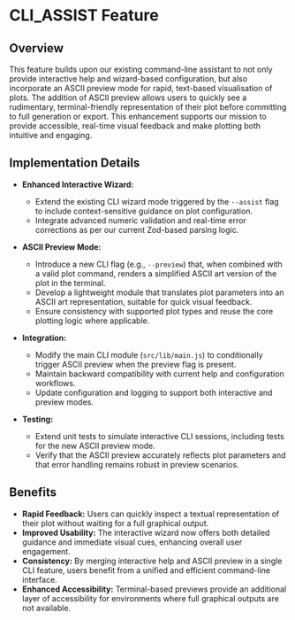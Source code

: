 # CLI_ASSIST Feature

## Overview
This feature builds upon our existing command-line assistant to not only provide interactive help and wizard-based configuration, but also incorporate an ASCII preview mode for rapid, text-based visualisation of plots. The addition of ASCII preview allows users to quickly see a rudimentary, terminal-friendly representation of their plot before committing to full generation or export. This enhancement supports our mission to provide accessible, real-time visual feedback and make plotting both intuitive and engaging.

## Implementation Details
- **Enhanced Interactive Wizard:**
  - Extend the existing CLI wizard mode triggered by the `--assist` flag to include context-sensitive guidance on plot configuration.
  - Integrate advanced numeric validation and real-time error corrections as per our current Zod-based parsing logic.

- **ASCII Preview Mode:**
  - Introduce a new CLI flag (e.g., `--preview`) that, when combined with a valid plot command, renders a simplified ASCII art version of the plot in the terminal.
  - Develop a lightweight module that translates plot parameters into an ASCII art representation, suitable for quick visual feedback.
  - Ensure consistency with supported plot types and reuse the core plotting logic where applicable.

- **Integration:**
  - Modify the main CLI module (`src/lib/main.js`) to conditionally trigger ASCII preview when the preview flag is present.
  - Maintain backward compatibility with current help and configuration workflows.
  - Update configuration and logging to support both interactive and preview modes.

- **Testing:**
  - Extend unit tests to simulate interactive CLI sessions, including tests for the new ASCII preview mode.
  - Verify that the ASCII preview accurately reflects plot parameters and that error handling remains robust in preview scenarios.

## Benefits
- **Rapid Feedback:** Users can quickly inspect a textual representation of their plot without waiting for a full graphical output.
- **Improved Usability:** The interactive wizard now offers both detailed guidance and immediate visual cues, enhancing overall user engagement.
- **Consistency:** By merging interactive help and ASCII preview in a single CLI feature, users benefit from a unified and efficient command-line interface.
- **Enhanced Accessibility:** Terminal-based previews provide an additional layer of accessibility for environments where full graphical outputs are not available.
